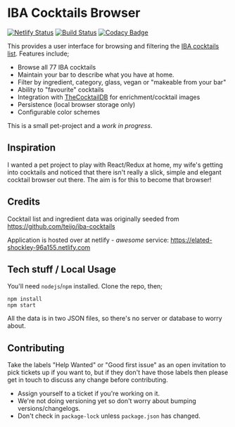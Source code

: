 # IBA Cocktails Browser

[![Netlify Status](https://api.netlify.com/api/v1/badges/4aecd7d0-e759-4866-8717-b4b09f8cbb16/deploy-status)](https://app.netlify.com/sites/elated-shockley-96a155/deploys)
[![Build Status](https://travis-ci.org/mikeyhogarth/cocktails.svg?branch=master)](https://travis-ci.org/mikeyhogarth/cocktails)
[![Codacy Badge](https://api.codacy.com/project/badge/Grade/561bedec36224121a246675b673b872f)](https://www.codacy.com/app/mikeyhogarth/cocktails?utm_source=github.com&utm_medium=referral&utm_content=mikeyhogarth/cocktails&utm_campaign=Badge_Grade)

This provides a user interface for browsing and filtering the [IBA cocktails list](https://en.wikipedia.org/wiki/List_of_IBA_official_cocktails). Features include;

- Browse all 77 IBA cocktails
- Maintain your bar to describe what you have at home.
- Filter by ingredient, category, glass, vegan or "makeable from your bar"
- Ability to "favourite" cocktails
- Integration with [TheCocktailDB](https://www.thecocktaildb.com/) for enrichment/cocktail images
- Persistence (local browser storage only)
- Configurable color schemes

This is a small pet-project and a _work in progress_.

## Inspiration

I wanted a pet project to play with React/Redux at home, my wife's getting into cocktails and noticed that there isn't really a slick, simple and elegant cocktail browser out there. The aim is for this to become that browser!

## Credits

Cocktail list and ingredient data was originally seeded from https://github.com/teijo/iba-cocktails

Application is hosted over at netlify - _awesome_ service: https://elated-shockley-96a155.netlify.com

## Tech stuff / Local Usage

You'll need `nodejs`/`npm` installed. Clone the repo, then;

```
npm install
npm start
```

All the data is in two JSON files, so there's no server or database to worry about.

## Contributing

Take the labels "Help Wanted" or "Good first issue" as an open invitation to pick tickets up if you want to, but if they don't have those labels then please get in touch to discuss any change before contributing.

- Assign yourself to a ticket if you're working on it.
- We're not doing versioning yet so don't worry about bumping versions/changelogs.
- Don't check in `package-lock` unless `package.json` has changed.
